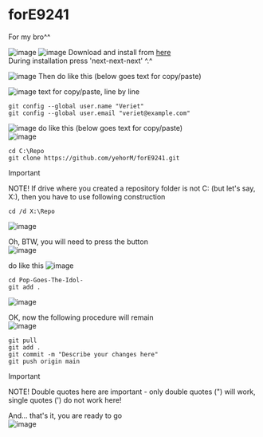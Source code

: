 # forE9241
For my bro^^  

![image](https://github.com/user-attachments/assets/1d2ecf1e-67e5-4fa6-92b8-8959dfb28650)
![image](https://github.com/user-attachments/assets/045d12ee-0164-406b-845e-1c62d49f32c5)
Download and install from [here](https://git-scm.com/download/win)  
During installation press 'next-next-next' ^.^

![image](https://github.com/user-attachments/assets/21132fe3-64bb-42aa-9140-ed2c78c007b7)
Then do like this (below goes text for copy/paste)  

![image](https://github.com/user-attachments/assets/3a2ee000-d00c-4158-86f0-8189dcb7be4a)
text for copy/paste, line by line  
```
git config --global user.name "Veriet"  
git config --global user.email "veriet@example.com"
```

![image](https://github.com/user-attachments/assets/9c11467e-e0f5-4e40-a00c-79d6e095b8a0)
do like this (below goes text for copy/paste)  
![image](https://github.com/user-attachments/assets/f2b69639-e8c2-4fd9-b1ae-f996ef4e8acf)
```
cd C:\Repo  
git clone https://github.com/yehorM/forE9241.git
```

> [!IMPORTANT]
> NOTE! If drive where you created a repository folder is not C: (but let's say, X:), then you have to use following construction
>```
>cd /d X:\Repo
>```
![image](https://github.com/user-attachments/assets/3772ddfd-c00d-4cc9-bb0e-40e84c49adc3)


Oh, BTW, you will need to press the button  
![image](https://github.com/user-attachments/assets/9c21fc3d-a328-4cf1-8da3-e4812bdf61c6)

do like this
![image](https://github.com/user-attachments/assets/089cf9ae-527d-446b-a66b-203a15a90cd2)

```
cd Pop-Goes-The-Idol-
git add .
```

![image](https://github.com/user-attachments/assets/1cc0e607-a550-4caa-a0f0-f48e1bcc44d4)

OK, now the following procedure will remain  
![image](https://github.com/user-attachments/assets/23550fff-9753-4dc9-a24a-cdf2b03eda09)

```
git pull
git add .
git commit -m "Describe your changes here"
git push origin main
```
> [!IMPORTANT]
> NOTE! Double quotes here are important - only double quotes (") will work, single quotes (') do not work here!

And... that's it, you are ready to go  
![image](https://github.com/user-attachments/assets/671fa802-f645-4935-8819-4efccc98d239)
